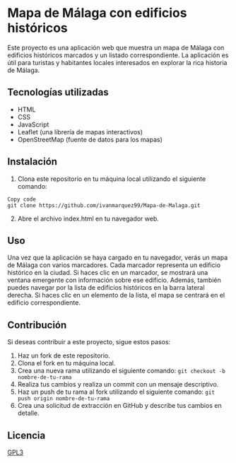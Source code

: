 # Mapa de Málaga con edificios históricos
Este proyecto es una aplicación web que muestra un mapa de Málaga con edificios históricos marcados y un listado correspondiente. La aplicación es útil para turistas y habitantes locales interesados en explorar la rica historia de Málaga.

## Tecnologías utilizadas
- HTML
- CSS
- JavaScript
- Leaflet (una librería de mapas interactivos)
- OpenStreetMap (fuente de datos para los mapas)

## Instalación
1. Clona este repositorio en tu máquina local utilizando el siguiente comando:
```
Copy code
git clone https://github.com/ivanmarquez99/Mapa-de-Malaga.git 
```

2. Abre el archivo index.html en tu navegador web.

## Uso
Una vez que la aplicación se haya cargado en tu navegador, verás un mapa de Málaga con varios marcadores. Cada marcador representa un edificio histórico en la ciudad. Si haces clic en un marcador, se mostrará una ventana emergente con información sobre ese edificio. Además, también puedes navegar por la lista de edificios históricos en la barra lateral derecha. Si haces clic en un elemento de la lista, el mapa se centrará en el edificio correspondiente.

## Contribución
Si deseas contribuir a este proyecto, sigue estos pasos:

1. Haz un fork de este repositorio.
2. Clona el fork en tu máquina local.
3. Crea una nueva rama utilizando el siguiente comando: `git checkout -b nombre-de-tu-rama`
4. Realiza tus cambios y realiza un commit con un mensaje descriptivo.
5. Haz un push de tu rama al fork utilizando el siguiente comando: `git push origin nombre-de-tu-rama`
6. Crea una solicitud de extracción en GitHub y describe tus cambios en detalle.

## Licencia

<a href="https://www.gnu.org/licenses/gpl-3.0.html">GPL3</a>
